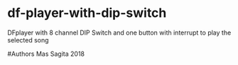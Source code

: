 # df-player-with-dip-switch
DFplayer with 8 channel DIP Switch and one button with interrupt to play the selected song

#Authors Mas Sagita 2018
